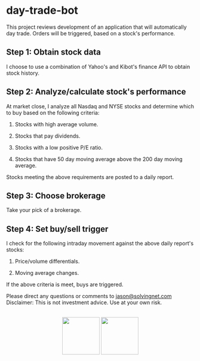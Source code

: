 # day-trade-bot
This project reviews development of an application that will automatically day trade. Orders will be triggered, based on a stock's performance.

## Step 1: Obtain stock data
I choose to use a combination of Yahoo's and Kibot's finance API to obtain stock history.

## Step 2: Analyze/calculate stock's performance
At market close, I analyze all Nasdaq and NYSE stocks and determine which to buy based on the following criteria:

1) Stocks with high average volume.

2) Stocks that pay dividends.

3) Stocks with a low positive P/E ratio.

4) Stocks that have 50 day moving average above the 200 day moving average.

Stocks meeting the above requirements are posted to a daily report.

## Step 3: Choose brokerage
Take your pick of a brokerage.

## Step 4: Set buy/sell trigger
I check for the following intraday movement against the above daily report's stocks:

1) Price/volume differentials.

2) Moving average changes.

If the above criteria is meet, buys are triggered.

Please direct any questions or comments to jason@solvingnet.com
Disclaimer: This is not investment advice. Use at your own risk.
<br><br>
<center><a href="https://stocktwits.com/JasonsBuy"><img src="https://images.duckduckgo.com/iu/?u=https%3A%2F%2Flh5.ggpht.com%2Fph6pKSLuobuxO1z6O7gh-S91llO1PKDWFEQau6NUtJj5J-wGvGvkOsVXGbhCCOzy3os%3Dw300&f=1" height="100" width="100"/></a>
<a href="https://twitter.com/JasonsBuy"><img src="https://images.duckduckgo.com/iu/?u=https%3A%2F%2Ftse2.mm.bing.net%2Fth%3Fid%3DOIP.Mc271a56ac51adb93a36fda9725e6f0f9H0%26pid%3D15.1&f=1" height="100" width="100"/></a></center>
